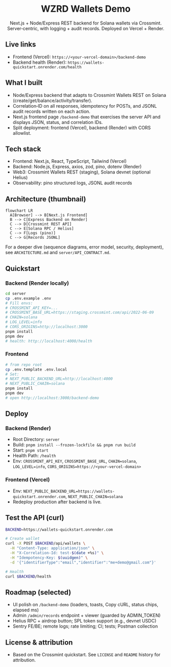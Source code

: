 

<div align="center">
  <h1>WZRD Wallets Demo</h1>
  <p>Next.js + Node/Express REST backend for Solana wallets via Crossmint. Server‑centric, with logging + audit records. Deployed on Vercel + Render.</p>
</div>

## Live links
- Frontend (Vercel): `https://<your-vercel-domain>/backend-demo`
- Backend health (Render): `https://wallets-quickstart.onrender.com/health`

## What I built
- Node/Express backend that adapts to Crossmint Wallets REST on Solana (create/get/balance/activity/transfer).
- Correlation‑ID on all responses, idempotency for POSTs, and JSONL audit records written on each action.
- Next.js frontend page `/backend-demo` that exercises the server API and displays JSON, status, and correlation IDs.
- Split deployment: frontend (Vercel), backend (Render) with CORS allowlist.

## Tech stack
- Frontend: Next.js, React, TypeScript, Tailwind (Vercel)
- Backend: Node.js, Express, axios, zod, pino, dotenv (Render)
- Web3: Crossmint Wallets REST (staging), Solana devnet (optional Helius)
- Observability: pino structured logs, JSONL audit records

## Architecture (thumbnail)

```mermaid
flowchart LR
  A[Browser] --> B[Next.js Frontend]
  B --> C[Express Backend on Render]
  C --> D[Crossmint REST API]
  C --> E[Solana RPC / Helius]
  C --> F[Logs (pino)]
  C --> G[Records JSONL]
```

For a deeper dive (sequence diagrams, error model, security, deployment), see `ARCHITECTURE.md` and `server/API_CONTRACT.md`.

## Quickstart

### Backend (Render locally)
```bash
cd server
cp .env.example .env
# Fill envs:
# CROSSMINT_API_KEY=...
# CROSSMINT_BASE_URL=https://staging.crossmint.com/api/2022-06-09
# CHAIN=solana
# LOG_LEVEL=info
# CORS_ORIGINS=http://localhost:3000
pnpm install
pnpm dev
# health: http://localhost:4000/health
```

### Frontend
```bash
# from repo root
cp .env.template .env.local
# Set:
# NEXT_PUBLIC_BACKEND_URL=http://localhost:4000
# NEXT_PUBLIC_CHAIN=solana
pnpm install
pnpm dev
# open http://localhost:3000/backend-demo
```

## Deploy

### Backend (Render)
- Root Directory: `server`
- Build: `pnpm install --frozen-lockfile && pnpm run build`
- Start: `pnpm start`
- Health Path: `/health`
- Env: `CROSSMINT_API_KEY`, `CROSSMINT_BASE_URL`, `CHAIN=solana`, `LOG_LEVEL=info`, `CORS_ORIGINS=https://<your-vercel-domain>`

### Frontend (Vercel)
- Env: `NEXT_PUBLIC_BACKEND_URL=https://wallets-quickstart.onrender.com`, `NEXT_PUBLIC_CHAIN=solana`
- Redeploy production after backend is live.

## Test the API (curl)
```bash
BACKEND=https://wallets-quickstart.onrender.com

# Create wallet
curl -X POST $BACKEND/api/wallets \
  -H "Content-Type: application/json" \
  -H "X-Correlation-Id: test-$(date +%s)" \
  -H "Idempotency-Key: $(uuidgen)" \
  -d '{"identifierType":"email","identifier":"me+demo@gmail.com"}'

# Health
curl $BACKEND/health
```

## Roadmap (selected)
- UI polish on `/backend-demo` (loaders, toasts, Copy cURL, status chips, elapsed ms)
- Admin `/admin/records` endpoint + viewer (guarded by ADMIN_TOKEN)
- Helius RPC + airdrop button; SPL token support (e.g., devnet USDC)
- Sentry FE/BE; remote logs; rate limiting; CI; tests; Postman collection

## License & attribution
- Based on the Crossmint quickstart. See `LICENSE` and `README` history for attribution.


